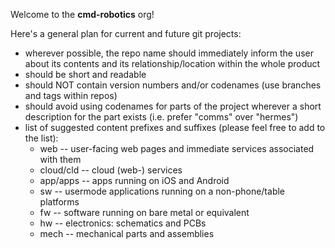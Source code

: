 Welcome to the **cmd-robotics** org!

Here's a general plan for current and future git projects:

* wherever possible, the repo name should immediately inform the user about its contents and its relationship/location within the whole product
* should be short and readable
* should NOT contain version numbers and/or codenames (use branches and tags within repos)
* should avoid using codenames for parts of the project wherever a short description for the part exists (i.e. prefer "comms" over "hermes")
* list of suggested content prefixes and suffixes (please feel free to add to the list):
  * web -- user-facing web pages and immediate services associated with them
  * cloud/cld -- cloud (web-) services
  * app/apps -- apps running on iOS and Android
  * sw -- usermode applications running on a non-phone/table platforms
  * fw -- software running on bare metal or equivalent
  * hw -- electronics: schematics and PCBs
  * mech -- mechanical parts and assemblies

